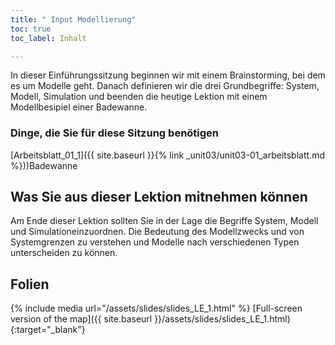 ```yaml
---
title: " Input Modellierung"
toc: true
toc_label: Inhalt

---
```


In dieser Einführungssitzung beginnen wir mit einem Brainstorming, bei dem es um Modelle geht. Danach definieren wir die drei Grundbegriffe: System, Modell, Simulation und beenden die heutige Lektion mit einem Modellbesipiel einer Badewanne.
<!--more-->

### Dinge, die Sie für diese Sitzung benötigen

 
 [Arbeitsblatt_01_1]({{ site.baseurl }}{% link _unit03/unit03-01_arbeitsblatt.md %}))Badewanne

## Was Sie aus dieser Lektion mitnehmen können
Am Ende dieser Lektion sollten Sie in der Lage die Begriffe System, Modell und Simulationeinzuordnen. Die Bedeutung des Modellzwecks und von Systemgrenzen zu verstehen und Modelle nach verschiedenen Typen unterscheiden zu können.



## Folien

{% include media url="/assets/slides/slides_LE_1.html" %}
[Full-screen version of the map]({{ site.baseurl }}/assets/slides/slides_LE_1.html){:target="_blank"}